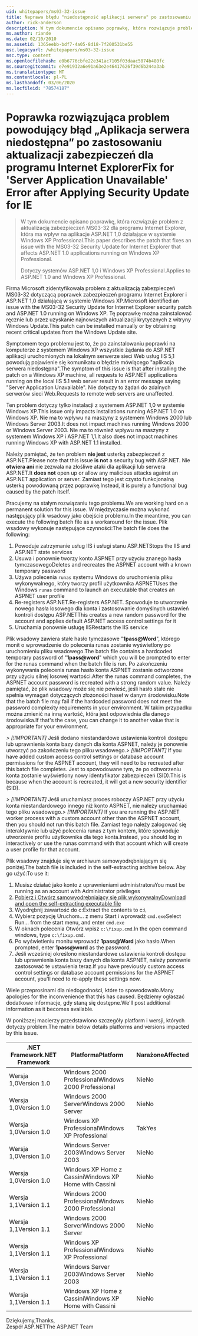 ```yaml
---
uid: whitepapers/ms03-32-issue
title: Naprawa błędu "niedostępność aplikacji serwera" po zastosowaniu aktualizacji zabezpieczeń dla programu IE | Microsoft Docs
author: rick-anderson
description: W tym dokumencie opisano poprawkę, która rozwiązuje problem z aktualizacją zabezpieczeń MS03-32 dla programu Internet Explorer, która ma wpływ na aplikacje ASP.NET 1,0 działające w sieci Wi...
ms.author: riande
ms.date: 02/10/2010
ms.assetid: 1365eebb-bdf7-4a05-8d18-7f200531be55
msc.legacyurl: /whitepapers/ms03-32-issue
msc.type: content
ms.openlocfilehash: e0b6776cbfe22e341ac7105f03daac5074b480fc
ms.sourcegitcommit: e7e91932a6e91a63e2e46417626f39d6b244a3ab
ms.translationtype: MT
ms.contentlocale: pl-PL
ms.lasthandoff: 03/06/2020
ms.locfileid: "78574187"
---
```

# <a name="fix-for-server-application-unavailable-error-after-applying-security-update-for-ie"></a><span data-ttu-id="62ad5-103">Poprawka rozwiązująca problem powodujący błąd „Aplikacja serwera niedostępna” po zastosowaniu aktualizacji zabezpieczeń dla programu Internet Explorer</span><span class="sxs-lookup"><span data-stu-id="62ad5-103">Fix for 'Server Application Unavailable' Error after Applying Security Update for IE</span></span>

> <span data-ttu-id="62ad5-104">W tym dokumencie opisano poprawkę, która rozwiązuje problem z aktualizacją zabezpieczeń MS03-32 dla programu Internet Explorer, która ma wpływ na aplikacje ASP.NET 1,0 działające w systemie Windows XP Professional.</span><span class="sxs-lookup"><span data-stu-id="62ad5-104">This paper describes the patch that fixes an issue with the MS03-32 Security Update for Internet Explorer that affects ASP.NET 1.0 applications running on Windows XP Professional.</span></span>
> 
> <span data-ttu-id="62ad5-105">Dotyczy systemów ASP.NET 1,0 i Windows XP Professional.</span><span class="sxs-lookup"><span data-stu-id="62ad5-105">Applies to ASP.NET 1.0 and Windows XP Professional.</span></span>

<span data-ttu-id="62ad5-106">Firma Microsoft zidentyfikowała problem z aktualizacją zabezpieczeń MS03-32 dotyczącą poprawek zabezpieczeń programu Internet Explorer i ASP.NET 1,0 działającą w systemie Windows XP.</span><span class="sxs-lookup"><span data-stu-id="62ad5-106">Microsoft identified an issue with the MS03-32 Security Update for Internet Explorer security patch and ASP.NET 1.0 running on Windows XP.</span></span> <span data-ttu-id="62ad5-107">Tę poprawkę można zainstalować ręcznie lub przez uzyskanie najnowszych aktualizacji krytycznych z witryny Windows Update.</span><span class="sxs-lookup"><span data-stu-id="62ad5-107">This patch can be installed manually or by obtaining recent critical updates from the Windows Update site.</span></span>

<span data-ttu-id="62ad5-108">Symptomem tego problemu jest to, że po zainstalowaniu poprawki na komputerze z systemem Windows XP wszystkie żądania do ASP.NET aplikacji uruchomionych na lokalnym serwerze sieci Web usług IIS 5,1 powodują pojawienie się komunikatu o błędzie mówiącego "aplikacja serwera niedostępna".</span><span class="sxs-lookup"><span data-stu-id="62ad5-108">The symptom of this issue is that after installing the patch on a Windows XP machine, all requests to ASP.NET applications running on the local IIS 5.1 web server result in an error message saying "Server Application Unavailable".</span></span> <span data-ttu-id="62ad5-109">Nie dotyczy to żądań do zdalnych serwerów sieci Web.</span><span class="sxs-lookup"><span data-stu-id="62ad5-109">Requests to remote web servers are unaffected.</span></span>

<span data-ttu-id="62ad5-110">Ten problem dotyczy tylko instalacji z systemem ASP.NET 1,0 w systemie Windows XP.</span><span class="sxs-lookup"><span data-stu-id="62ad5-110">This issue only impacts installations running ASP.NET 1.0 on Windows XP.</span></span> <span data-ttu-id="62ad5-111">Nie ma to wpływu na maszyny z systemem Windows 2000 lub Windows Server 2003.</span><span class="sxs-lookup"><span data-stu-id="62ad5-111">It does not impact machines running Windows 2000 or Windows Server 2003.</span></span> <span data-ttu-id="62ad5-112">Nie ma to również wpływu na maszyny z systemem Windows XP i ASP.NET 1,1.</span><span class="sxs-lookup"><span data-stu-id="62ad5-112">It also does not impact machines running Windows XP with ASP.NET 1.1 installed.</span></span>

<span data-ttu-id="62ad5-113">Należy pamiętać, że ten problem **nie jest** usterką zabezpieczeń z ASP.NET.</span><span class="sxs-lookup"><span data-stu-id="62ad5-113">Please note that this issue **is not** a security bug with ASP.NET.</span></span> <span data-ttu-id="62ad5-114">Nie **otwiera ani** nie zezwala na złośliwe ataki dla aplikacji lub serwera ASP.NET.</span><span class="sxs-lookup"><span data-stu-id="62ad5-114">It **does not** open up or allow any malicious attacks against an ASP.NET application or server.</span></span> <span data-ttu-id="62ad5-115">Zamiast tego jest czysto funkcjonalną usterką powodowaną przez poprawkę.</span><span class="sxs-lookup"><span data-stu-id="62ad5-115">Instead, it is purely a functional bug caused by the patch itself.</span></span>

<span data-ttu-id="62ad5-116">Pracujemy na stałym rozwiązaniu tego problemu.</span><span class="sxs-lookup"><span data-stu-id="62ad5-116">We are working hard on a permanent solution for this issue.</span></span> <span data-ttu-id="62ad5-117">W międzyczasie można wykonać następujący plik wsadowy jako obejście problemu.</span><span class="sxs-lookup"><span data-stu-id="62ad5-117">In the meantime, you can execute the following batch file as a workaround for the issue.</span></span> <span data-ttu-id="62ad5-118">Plik wsadowy wykonuje następujące czynności:</span><span class="sxs-lookup"><span data-stu-id="62ad5-118">The batch file does the following:</span></span>

1. <span data-ttu-id="62ad5-119">Powoduje zatrzymanie usług IIS i usługi stanu ASP.NET</span><span class="sxs-lookup"><span data-stu-id="62ad5-119">Stops the IIS and ASP.NET state services</span></span>
2. <span data-ttu-id="62ad5-120">Usuwa i ponownie tworzy konto ASPNET przy użyciu znanego hasła tymczasowego</span><span class="sxs-lookup"><span data-stu-id="62ad5-120">Deletes and recreates the ASPNET account with a known temporary password</span></span>
3. <span data-ttu-id="62ad5-121">Używa polecenia `runas` systemu Windows do uruchomienia pliku wykonywalnego, który tworzy profil użytkownika ASPNET</span><span class="sxs-lookup"><span data-stu-id="62ad5-121">Uses the Windows `runas` command to launch an executable that creates an ASPNET user profile</span></span>
4. <span data-ttu-id="62ad5-122">Re-registers ASP.NET.</span><span class="sxs-lookup"><span data-stu-id="62ad5-122">Re-registers ASP.NET.</span></span> <span data-ttu-id="62ad5-123">Spowoduje to utworzenie nowego hasła losowego dla konta i zastosowanie domyślnych ustawień kontroli dostępu ASP.NET</span><span class="sxs-lookup"><span data-stu-id="62ad5-123">This creates a new random password for the account and applies default ASP.NET access control settings for it</span></span>
5. <span data-ttu-id="62ad5-124">Uruchamia ponownie usługę IIS</span><span class="sxs-lookup"><span data-stu-id="62ad5-124">Restarts the IIS service</span></span>

<span data-ttu-id="62ad5-125">Plik wsadowy zawiera stałe hasło tymczasowe "<strong>1pass\@Word</strong>", którego monit o wprowadzenie do polecenia runas zostanie wyświetlony po uruchomieniu pliku wsadowego.</span><span class="sxs-lookup"><span data-stu-id="62ad5-125">The batch file contains a hardcoded temporary password of "<strong>1pass\@word</strong>" which you will be prompted to enter for the runas command when the batch file is run.</span></span> <span data-ttu-id="62ad5-126">Po zakończeniu wykonywania polecenia runas hasło konta ASPNET zostanie odtworzone przy użyciu silnej losowej wartości.</span><span class="sxs-lookup"><span data-stu-id="62ad5-126">After the runas command completes, the ASPNET account password is recreated with a strong random value.</span></span> <span data-ttu-id="62ad5-127">Należy pamiętać, że plik wsadowy może się nie powieść, jeśli hasło stałe nie spełnia wymagań dotyczących złożoności haseł w danym środowisku.</span><span class="sxs-lookup"><span data-stu-id="62ad5-127">Note that the batch file may fail if the hardcoded password does not meet the password complexity requirements in your environment.</span></span> <span data-ttu-id="62ad5-128">W takim przypadku można zmienić na inną wartość, która jest odpowiednia dla danego środowiska.</span><span class="sxs-lookup"><span data-stu-id="62ad5-128">If that's the case, you can change it to another value that is appropriate for your environment.</span></span>

<span data-ttu-id="62ad5-129">*> [!IMPORTANT]* Jeśli dodano niestandardowe ustawienia kontroli dostępu lub uprawnienia konta bazy danych dla konta ASPNET, należy je ponownie utworzyć po zakończeniu tego pliku wsadowego.</span><span class="sxs-lookup"><span data-stu-id="62ad5-129">*> [!IMPORTANT]* If you have added custom access control settings or database account permissions for the ASPNET account, they will need to be recreated after this batch file completes.</span></span> <span data-ttu-id="62ad5-130">Jest to spowodowane tym, że po odtworzeniu konta zostanie wyświetlony nowy identyfikator zabezpieczeń (SID).</span><span class="sxs-lookup"><span data-stu-id="62ad5-130">This is because when the account is recreated, it will get a new security identifier (SID).</span></span>

<span data-ttu-id="62ad5-131">*> [!IMPORTANT]* Jeśli uruchamiasz proces roboczy ASP.NET przy użyciu konta niestandardowego innego niż konto ASPNET, nie należy uruchamiać tego pliku wsadowego.</span><span class="sxs-lookup"><span data-stu-id="62ad5-131">*> [!IMPORTANT]* If you are running the ASP.NET worker process with a custom account other than the ASPNET account, then you should not run this batch file.</span></span> <span data-ttu-id="62ad5-132">Zamiast tego należy zalogować się interaktywnie lub użyć polecenia runas z tym kontem, które spowoduje utworzenie profilu użytkownika dla tego konta.</span><span class="sxs-lookup"><span data-stu-id="62ad5-132">Instead, you should log in interactively or use the runas command with that account which will create a user profile for that account.</span></span>

<span data-ttu-id="62ad5-133">Plik wsadowy znajduje się w archiwum samowyodrębniającym się poniżej.</span><span class="sxs-lookup"><span data-stu-id="62ad5-133">The batch file is included in the self-extracting archive below.</span></span> <span data-ttu-id="62ad5-134">Aby go użyć:</span><span class="sxs-lookup"><span data-stu-id="62ad5-134">To use it:</span></span>

1. <span data-ttu-id="62ad5-135">Musisz działać jako konto z uprawnieniami administratora</span><span class="sxs-lookup"><span data-stu-id="62ad5-135">You must be running as an account with Administrator privileges</span></span>
2. [<span data-ttu-id="62ad5-136">Pobierz i Otwórz samowyodrębniający się plik wykonywalny</span><span class="sxs-lookup"><span data-stu-id="62ad5-136">Download and open the self-extracting executable file</span></span>](ms03-32-issue/_static/fixup1.exe)
3. <span data-ttu-id="62ad5-137">Wyodrębnij zawartość do c:</span><span class="sxs-lookup"><span data-stu-id="62ad5-137">Extract the contents to c:</span></span>\
4. <span data-ttu-id="62ad5-138">Wybierz pozycję Uruchom... z menu Start i wprowadź `cmd.exe`</span><span class="sxs-lookup"><span data-stu-id="62ad5-138">Select Run... from the start menu, and enter `cmd.exe`</span></span>
5. <span data-ttu-id="62ad5-139">W oknach polecenia Otwórz wpisz `c:\fixup.cmd`.</span><span class="sxs-lookup"><span data-stu-id="62ad5-139">In the open command windows, type `c:\fixup.cmd`.</span></span>
6. <span data-ttu-id="62ad5-140">Po wyświetleniu monitu wprowadź <strong>1pass\@Word</strong> jako hasło.</span><span class="sxs-lookup"><span data-stu-id="62ad5-140">When prompted, enter <strong>1pass\@word</strong> as the password.</span></span>
7. <span data-ttu-id="62ad5-141">Jeśli wcześniej określono niestandardowe ustawienia kontroli dostępu lub uprawnienia konta bazy danych dla konta ASPNET, należy ponownie zastosować te ustawienia teraz.</span><span class="sxs-lookup"><span data-stu-id="62ad5-141">If you have previously custom access control settings or database account permissions for the ASPNET account, you'll need to re-apply these settings now.</span></span>

<span data-ttu-id="62ad5-142">Wiele przeprosinami dla niedogodności, które to spowodowało.</span><span class="sxs-lookup"><span data-stu-id="62ad5-142">Many apologies for the inconvenience that this has caused.</span></span> <span data-ttu-id="62ad5-143">Będziemy ogłaszać dodatkowe informacje, gdy staną się dostępne.</span><span class="sxs-lookup"><span data-stu-id="62ad5-143">We'll post additional information as it becomes available.</span></span>

<span data-ttu-id="62ad5-144">W poniższej macierzy przedstawiono szczegóły platform i wersji, których dotyczy problem.</span><span class="sxs-lookup"><span data-stu-id="62ad5-144">The matrix below details platforms and versions impacted by this issue.</span></span>

| <span data-ttu-id="62ad5-145">.NET Framework</span><span class="sxs-lookup"><span data-stu-id="62ad5-145">.NET Framework</span></span> | <span data-ttu-id="62ad5-146">Platforma</span><span class="sxs-lookup"><span data-stu-id="62ad5-146">Platform</span></span> | <span data-ttu-id="62ad5-147">Narażone</span><span class="sxs-lookup"><span data-stu-id="62ad5-147">Affected</span></span> |
| --- | --- | --- |
| <span data-ttu-id="62ad5-148">Wersja 1,0</span><span class="sxs-lookup"><span data-stu-id="62ad5-148">Version 1.0</span></span> | <span data-ttu-id="62ad5-149">Windows 2000 Professional</span><span class="sxs-lookup"><span data-stu-id="62ad5-149">Windows 2000 Professional</span></span> | <span data-ttu-id="62ad5-150">Nie</span><span class="sxs-lookup"><span data-stu-id="62ad5-150">No</span></span> |
| <span data-ttu-id="62ad5-151">Wersja 1,0</span><span class="sxs-lookup"><span data-stu-id="62ad5-151">Version 1.0</span></span> | <span data-ttu-id="62ad5-152">Windows 2000 Server</span><span class="sxs-lookup"><span data-stu-id="62ad5-152">Windows 2000 Server</span></span> | <span data-ttu-id="62ad5-153">Nie</span><span class="sxs-lookup"><span data-stu-id="62ad5-153">No</span></span> |
| <span data-ttu-id="62ad5-154">Wersja 1,0</span><span class="sxs-lookup"><span data-stu-id="62ad5-154">Version 1.0</span></span> | <span data-ttu-id="62ad5-155">Windows XP Professional</span><span class="sxs-lookup"><span data-stu-id="62ad5-155">Windows XP Professional</span></span> | <span data-ttu-id="62ad5-156">Tak</span><span class="sxs-lookup"><span data-stu-id="62ad5-156">Yes</span></span> |
| <span data-ttu-id="62ad5-157">Wersja 1,0</span><span class="sxs-lookup"><span data-stu-id="62ad5-157">Version 1.0</span></span> | <span data-ttu-id="62ad5-158">Windows Server 2003</span><span class="sxs-lookup"><span data-stu-id="62ad5-158">Windows Server 2003</span></span> | <span data-ttu-id="62ad5-159">Nie</span><span class="sxs-lookup"><span data-stu-id="62ad5-159">No</span></span> |
| <span data-ttu-id="62ad5-160">Wersja 1,0</span><span class="sxs-lookup"><span data-stu-id="62ad5-160">Version 1.0</span></span> | <span data-ttu-id="62ad5-161">Windows XP Home z Cassini</span><span class="sxs-lookup"><span data-stu-id="62ad5-161">Windows XP Home with Cassini</span></span> | <span data-ttu-id="62ad5-162">Nie</span><span class="sxs-lookup"><span data-stu-id="62ad5-162">No</span></span> |
| <span data-ttu-id="62ad5-163">Wersja 1,1</span><span class="sxs-lookup"><span data-stu-id="62ad5-163">Version 1.1</span></span> | <span data-ttu-id="62ad5-164">Windows 2000 Professional</span><span class="sxs-lookup"><span data-stu-id="62ad5-164">Windows 2000 Professional</span></span> | <span data-ttu-id="62ad5-165">Nie</span><span class="sxs-lookup"><span data-stu-id="62ad5-165">No</span></span> |
| <span data-ttu-id="62ad5-166">Wersja 1,1</span><span class="sxs-lookup"><span data-stu-id="62ad5-166">Version 1.1</span></span> | <span data-ttu-id="62ad5-167">Windows 2000 Server</span><span class="sxs-lookup"><span data-stu-id="62ad5-167">Windows 2000 Server</span></span> | <span data-ttu-id="62ad5-168">Nie</span><span class="sxs-lookup"><span data-stu-id="62ad5-168">No</span></span> |
| <span data-ttu-id="62ad5-169">Wersja 1,1</span><span class="sxs-lookup"><span data-stu-id="62ad5-169">Version 1.1</span></span> | <span data-ttu-id="62ad5-170">Windows XP Professional</span><span class="sxs-lookup"><span data-stu-id="62ad5-170">Windows XP Professional</span></span> | <span data-ttu-id="62ad5-171">Nie</span><span class="sxs-lookup"><span data-stu-id="62ad5-171">No</span></span> |
| <span data-ttu-id="62ad5-172">Wersja 1,1</span><span class="sxs-lookup"><span data-stu-id="62ad5-172">Version 1.1</span></span> | <span data-ttu-id="62ad5-173">Windows Server 2003</span><span class="sxs-lookup"><span data-stu-id="62ad5-173">Windows Server 2003</span></span> | <span data-ttu-id="62ad5-174">Nie</span><span class="sxs-lookup"><span data-stu-id="62ad5-174">No</span></span> |
| <span data-ttu-id="62ad5-175">Wersja 1,1</span><span class="sxs-lookup"><span data-stu-id="62ad5-175">Version 1.1</span></span> | <span data-ttu-id="62ad5-176">Windows XP Home z Cassini</span><span class="sxs-lookup"><span data-stu-id="62ad5-176">Windows XP Home with Cassini</span></span> | <span data-ttu-id="62ad5-177">Nie</span><span class="sxs-lookup"><span data-stu-id="62ad5-177">No</span></span> |

<span data-ttu-id="62ad5-178">Dziękujemy,</span><span class="sxs-lookup"><span data-stu-id="62ad5-178">Thanks,</span></span>   
 <span data-ttu-id="62ad5-179">Zespół ASP.NET</span><span class="sxs-lookup"><span data-stu-id="62ad5-179">The ASP.NET Team</span></span>
